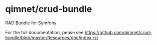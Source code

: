 qimnet/crud-bundle
==================

RAD Bundle for Symfony

For the full documentation, pease see
https://github.com/qimnet/crud-bundle/blob/master/Resources/doc/index.rst